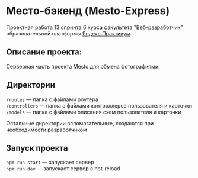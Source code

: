 # Место-бэкенд (Mesto-Express)

Проектная работа 13 спринта 6 курса факультета ["Веб-разработчик"](https://practicum.yandex.ru/web/?utm_source=yandex&utm_medium=cpc&utm_campaign=Yan_Sch_RF_Webr_Razrab_Des_Intro_460&utm_content=sty_search:s_none:cid_56600998:gid_4359516496:pid_23387311960:aid_9838725511:crid_0:rid_:p_1:pty_premium:mty_syn:mkw_:dty_desktop:cgcid_0:rn_Москва:rid_213&utm_term=разработка%20web&yclid=4769457341696616776) образовательной платформы [Яндекс.Практикум](https://practicum.yandex.ru/).


## Описание проекта:
Серверная часть проекта Mesto для обмена фотографиями.



## Директории

`/routes` — папка с файлами роутера  
`/controllers` — папка с файлами контроллеров пользователя и карточки   
`/models` — папка с файлами описания схем пользователя и карточки  
  
Остальные директории вспомогательные, создаются при необходимости разработчиком

## Запуск проекта

`npm run start` — запускает сервер   
`npm run dev` — запускает сервер с hot-reload

